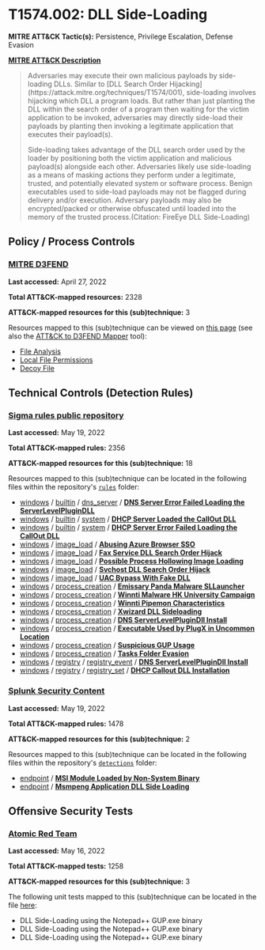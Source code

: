 # T1574.002: DLL Side-Loading
**MITRE ATT&CK Tactic(s):** Persistence, Privilege Escalation, Defense Evasion

**[MITRE ATT&CK Description](https://attack.mitre.org/techniques/T1574/002)**
<blockquote>Adversaries may execute their own malicious payloads by side-loading DLLs. Similar to [DLL Search Order Hijacking](https://attack.mitre.org/techniques/T1574/001), side-loading involves hijacking which DLL a program loads. But rather than just planting the DLL within the search order of a program then waiting for the victim application to be invoked, adversaries may directly side-load their payloads by planting then invoking a legitimate application that executes their payload(s).

Side-loading takes advantage of the DLL search order used by the loader by positioning both the victim application and malicious payload(s) alongside each other. Adversaries likely use side-loading as a means of masking actions they perform under a legitimate, trusted, and potentially elevated system or software process. Benign executables used to side-load payloads may not be flagged during delivery and/or execution. Adversary payloads may also be encrypted/packed or otherwise obfuscated until loaded into the memory of the trusted process.(Citation: FireEye DLL Side-Loading)</blockquote>

## Policy / Process Controls
### [MITRE D3FEND](https://d3fend.mitre.org/)
**Last accessed:** April 27, 2022

**Total ATT&CK-mapped resources:** 2328

**ATT&CK-mapped resources for this (sub)technique:** 3

Resources mapped to this (sub)technique can be viewed on [this page](https://d3fend.mitre.org/) (see also the [ATT&CK to D3FEND Mapper](https://d3fend.mitre.org/tools/attack-mapper) tool):

* [File Analysis](https://d3fend.mitre.org/techniques/d3f:FileAnalysis)
* [Local File Permissions](https://d3fend.mitre.org/techniques/d3f:LocalFilePermissions)
* [Decoy File](https://d3fend.mitre.org/techniques/d3f:DecoyFile)

## Technical Controls (Detection Rules)
### [Sigma rules public repository](https://github.com/SigmaHQ/sigma)
**Last accessed:** May 19, 2022

**Total ATT&CK-mapped rules:** 2356

**ATT&CK-mapped resources for this (sub)technique:** 18

Resources mapped to this (sub)technique can be located in the following files within the repository's <code>[rules](https://github.com/SigmaHQ/sigma/tree/master/rules)</code> folder:

* [windows](https://github.com/SigmaHQ/sigma/tree/master/rules/windows/) / [builtin](https://github.com/SigmaHQ/sigma/tree/master/rules/windows/builtin/) / [dns_server](https://github.com/SigmaHQ/sigma/tree/master/rules/windows/builtin/dns_server/) / **[DNS Server Error Failed Loading the ServerLevelPluginDLL](https://github.com/SigmaHQ/sigma/blob/master/rules/windows/builtin/dns_server/win_susp_dns_config.yml)**
* [windows](https://github.com/SigmaHQ/sigma/tree/master/rules/windows/) / [builtin](https://github.com/SigmaHQ/sigma/tree/master/rules/windows/builtin/) / [system](https://github.com/SigmaHQ/sigma/tree/master/rules/windows/builtin/system/) / **[DHCP Server Loaded the CallOut DLL](https://github.com/SigmaHQ/sigma/blob/master/rules/windows/builtin/system/win_susp_dhcp_config.yml)**
* [windows](https://github.com/SigmaHQ/sigma/tree/master/rules/windows/) / [builtin](https://github.com/SigmaHQ/sigma/tree/master/rules/windows/builtin/) / [system](https://github.com/SigmaHQ/sigma/tree/master/rules/windows/builtin/system/) / **[DHCP Server Error Failed Loading the CallOut DLL](https://github.com/SigmaHQ/sigma/blob/master/rules/windows/builtin/system/win_susp_dhcp_config_failed.yml)**
* [windows](https://github.com/SigmaHQ/sigma/tree/master/rules/windows/) / [image_load](https://github.com/SigmaHQ/sigma/tree/master/rules/windows/image_load/) / **[Abusing Azure Browser SSO](https://github.com/SigmaHQ/sigma/blob/master/rules/windows/image_load/image_load_abusing_azure_browser_sso.yml)**
* [windows](https://github.com/SigmaHQ/sigma/tree/master/rules/windows/) / [image_load](https://github.com/SigmaHQ/sigma/tree/master/rules/windows/image_load/) / **[Fax Service DLL Search Order Hijack](https://github.com/SigmaHQ/sigma/blob/master/rules/windows/image_load/image_load_susp_fax_dll.yml)**
* [windows](https://github.com/SigmaHQ/sigma/tree/master/rules/windows/) / [image_load](https://github.com/SigmaHQ/sigma/tree/master/rules/windows/image_load/) / **[Possible Process Hollowing Image Loading](https://github.com/SigmaHQ/sigma/blob/master/rules/windows/image_load/image_load_susp_image_load.yml)**
* [windows](https://github.com/SigmaHQ/sigma/tree/master/rules/windows/) / [image_load](https://github.com/SigmaHQ/sigma/tree/master/rules/windows/image_load/) / **[Svchost DLL Search Order Hijack](https://github.com/SigmaHQ/sigma/blob/master/rules/windows/image_load/image_load_svchost_dll_search_order_hijack.yml)**
* [windows](https://github.com/SigmaHQ/sigma/tree/master/rules/windows/) / [image_load](https://github.com/SigmaHQ/sigma/tree/master/rules/windows/image_load/) / **[UAC Bypass With Fake DLL](https://github.com/SigmaHQ/sigma/blob/master/rules/windows/image_load/image_load_uac_bypass_via_dism.yml)**
* [windows](https://github.com/SigmaHQ/sigma/tree/master/rules/windows/) / [process_creation](https://github.com/SigmaHQ/sigma/tree/master/rules/windows/process_creation/) / **[Emissary Panda Malware SLLauncher](https://github.com/SigmaHQ/sigma/blob/master/rules/windows/process_creation/proc_creation_win_apt_emissarypanda_sep19.yml)**
* [windows](https://github.com/SigmaHQ/sigma/tree/master/rules/windows/) / [process_creation](https://github.com/SigmaHQ/sigma/tree/master/rules/windows/process_creation/) / **[Winnti Malware HK University Campaign](https://github.com/SigmaHQ/sigma/blob/master/rules/windows/process_creation/proc_creation_win_apt_winnti_mal_hk_jan20.yml)**
* [windows](https://github.com/SigmaHQ/sigma/tree/master/rules/windows/) / [process_creation](https://github.com/SigmaHQ/sigma/tree/master/rules/windows/process_creation/) / **[Winnti Pipemon Characteristics](https://github.com/SigmaHQ/sigma/blob/master/rules/windows/process_creation/proc_creation_win_apt_winnti_pipemon.yml)**
* [windows](https://github.com/SigmaHQ/sigma/tree/master/rules/windows/) / [process_creation](https://github.com/SigmaHQ/sigma/tree/master/rules/windows/process_creation/) / **[Xwizard DLL Sideloading](https://github.com/SigmaHQ/sigma/blob/master/rules/windows/process_creation/proc_creation_win_dll_sideload_xwizard.yml)**
* [windows](https://github.com/SigmaHQ/sigma/tree/master/rules/windows/) / [process_creation](https://github.com/SigmaHQ/sigma/tree/master/rules/windows/process_creation/) / **[DNS ServerLevelPluginDll Install](https://github.com/SigmaHQ/sigma/blob/master/rules/windows/process_creation/proc_creation_win_dns_serverlevelplugindll.yml)**
* [windows](https://github.com/SigmaHQ/sigma/tree/master/rules/windows/) / [process_creation](https://github.com/SigmaHQ/sigma/tree/master/rules/windows/process_creation/) / **[Executable Used by PlugX in Uncommon Location](https://github.com/SigmaHQ/sigma/blob/master/rules/windows/process_creation/proc_creation_win_plugx_susp_exe_locations.yml)**
* [windows](https://github.com/SigmaHQ/sigma/tree/master/rules/windows/) / [process_creation](https://github.com/SigmaHQ/sigma/tree/master/rules/windows/process_creation/) / **[Suspicious GUP Usage](https://github.com/SigmaHQ/sigma/blob/master/rules/windows/process_creation/proc_creation_win_susp_gup.yml)**
* [windows](https://github.com/SigmaHQ/sigma/tree/master/rules/windows/) / [process_creation](https://github.com/SigmaHQ/sigma/tree/master/rules/windows/process_creation/) / **[Tasks Folder Evasion](https://github.com/SigmaHQ/sigma/blob/master/rules/windows/process_creation/proc_creation_win_task_folder_evasion.yml)**
* [windows](https://github.com/SigmaHQ/sigma/tree/master/rules/windows/) / [registry](https://github.com/SigmaHQ/sigma/tree/master/rules/windows/registry/) / [registry_event](https://github.com/SigmaHQ/sigma/tree/master/rules/windows/registry/registry_event/) / **[DNS ServerLevelPluginDll Install](https://github.com/SigmaHQ/sigma/blob/master/rules/windows/registry/registry_event/registry_event_dns_serverlevelplugindll.yml)**
* [windows](https://github.com/SigmaHQ/sigma/tree/master/rules/windows/) / [registry](https://github.com/SigmaHQ/sigma/tree/master/rules/windows/registry/) / [registry_set](https://github.com/SigmaHQ/sigma/tree/master/rules/windows/registry/registry_set/) / **[DHCP Callout DLL Installation](https://github.com/SigmaHQ/sigma/blob/master/rules/windows/registry/registry_set/registry_set_dhcp_calloutdll.yml)**

### [Splunk Security Content](https://github.com/splunk/security_content)
**Last accessed:** May 19, 2022

**Total ATT&CK-mapped rules:** 1478

**ATT&CK-mapped resources for this (sub)technique:** 2

Resources mapped to this (sub)technique can be located in the following files within the repository's <code>[detections](https://github.com/splunk/security_content/tree/develop/detections)</code> folder:

* [endpoint](https://github.com/splunk/security_content/tree/develop/detections/endpoint/) / **[MSI Module Loaded by Non-System Binary](https://github.com/splunk/security_content/blob/develop/detections/endpoint/msi_module_loaded_by_non_system_binary.yml)**
* [endpoint](https://github.com/splunk/security_content/tree/develop/detections/endpoint/) / **[Msmpeng Application DLL Side Loading](https://github.com/splunk/security_content/blob/develop/detections/endpoint/msmpeng_application_dll_side_loading.yml)**


## Offensive Security Tests
### [Atomic Red Team](https://github.com/redcanaryco/atomic-red-team)
**Last accessed:** May 16, 2022

**Total ATT&CK-mapped tests:** 1258

**ATT&CK-mapped resources for this (sub)technique:** 3

The following unit tests mapped to this (sub)technique can be located in the file [here](https://github.com/redcanaryco/atomic-red-team/tree/master/atomics/T1574.002/T1574.002.yaml):

* DLL Side-Loading using the Notepad++ GUP.exe binary
* DLL Side-Loading using the Notepad++ GUP.exe binary
* DLL Side-Loading using the Notepad++ GUP.exe binary

